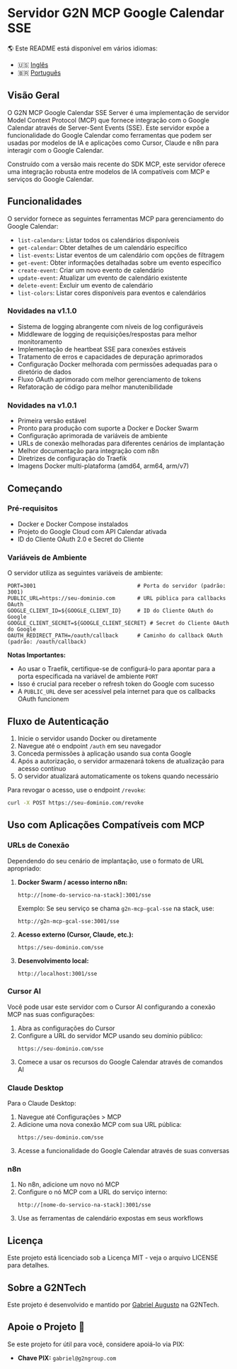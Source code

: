 # Servidor G2N MCP Google Calendar SSE

🌎 Este README está disponível em vários idiomas:
- 🇺🇸 [Inglês](README.md)
- 🇧🇷 [Português](README.pt-br.md)

## Visão Geral

O G2N MCP Google Calendar SSE Server é uma implementação de servidor Model Context Protocol (MCP) que fornece integração com o Google Calendar através de Server-Sent Events (SSE). Este servidor expõe a funcionalidade do Google Calendar como ferramentas que podem ser usadas por modelos de IA e aplicações como Cursor, Claude e n8n para interagir com o Google Calendar.

Construído com a versão mais recente do SDK MCP, este servidor oferece uma integração robusta entre modelos de IA compatíveis com MCP e serviços do Google Calendar.

## Funcionalidades

O servidor fornece as seguintes ferramentas MCP para gerenciamento do Google Calendar:

- `list-calendars`: Listar todos os calendários disponíveis
- `get-calendar`: Obter detalhes de um calendário específico
- `list-events`: Listar eventos de um calendário com opções de filtragem
- `get-event`: Obter informações detalhadas sobre um evento específico
- `create-event`: Criar um novo evento de calendário
- `update-event`: Atualizar um evento de calendário existente
- `delete-event`: Excluir um evento de calendário
- `list-colors`: Listar cores disponíveis para eventos e calendários

### Novidades na v1.1.0
- Sistema de logging abrangente com níveis de log configuráveis
- Middleware de logging de requisições/respostas para melhor monitoramento
- Implementação de heartbeat SSE para conexões estáveis
- Tratamento de erros e capacidades de depuração aprimorados
- Configuração Docker melhorada com permissões adequadas para o diretório de dados
- Fluxo OAuth aprimorado com melhor gerenciamento de tokens
- Refatoração de código para melhor manutenibilidade

### Novidades na v1.0.1

- Primeira versão estável
- Pronto para produção com suporte a Docker e Docker Swarm
- Configuração aprimorada de variáveis de ambiente
- URLs de conexão melhoradas para diferentes cenários de implantação
- Melhor documentação para integração com n8n
- Diretrizes de configuração do Traefik
- Imagens Docker multi-plataforma (amd64, arm64, arm/v7)

## Começando

### Pré-requisitos

- Docker e Docker Compose instalados
- Projeto do Google Cloud com API Calendar ativada
- ID do Cliente OAuth 2.0 e Secret do Cliente

### Variáveis de Ambiente

O servidor utiliza as seguintes variáveis de ambiente:

```env
PORT=3001                                # Porta do servidor (padrão: 3001)
PUBLIC_URL=https://seu-dominio.com       # URL pública para callbacks OAuth
GOOGLE_CLIENT_ID=${GOOGLE_CLIENT_ID}     # ID do Cliente OAuth do Google
GOOGLE_CLIENT_SECRET=${GOOGLE_CLIENT_SECRET} # Secret do Cliente OAuth do Google
OAUTH_REDIRECT_PATH=/oauth/callback      # Caminho do callback OAuth (padrão: /oauth/callback)
```

**Notas Importantes:**
- Ao usar o Traefik, certifique-se de configurá-lo para apontar para a porta especificada na variável de ambiente `PORT`
- Isso é crucial para receber o refresh token do Google com sucesso
- A `PUBLIC_URL` deve ser acessível pela internet para que os callbacks OAuth funcionem

## Fluxo de Autenticação

1. Inicie o servidor usando Docker ou diretamente
2. Navegue até o endpoint `/auth` em seu navegador
3. Conceda permissões à aplicação usando sua conta Google
4. Após a autorização, o servidor armazenará tokens de atualização para acesso contínuo
5. O servidor atualizará automaticamente os tokens quando necessário

Para revogar o acesso, use o endpoint `/revoke`:
```bash
curl -X POST https://seu-dominio.com/revoke
```

## Uso com Aplicações Compatíveis com MCP

### URLs de Conexão

Dependendo do seu cenário de implantação, use o formato de URL apropriado:

1. **Docker Swarm / acesso interno n8n:**
   ```
   http://[nome-do-servico-na-stack]:3001/sse
   ```
   Exemplo: Se seu serviço se chama `g2n-mcp-gcal-sse` na stack, use:
   ```
   http://g2n-mcp-gcal-sse:3001/sse
   ```

2. **Acesso externo (Cursor, Claude, etc.):**
   ```
   https://seu-dominio.com/sse
   ```

3. **Desenvolvimento local:**
   ```
   http://localhost:3001/sse
   ```

### Cursor AI

Você pode usar este servidor com o Cursor AI configurando a conexão MCP nas suas configurações:

1. Abra as configurações do Cursor
2. Configure a URL do servidor MCP usando seu domínio público:
   ```
   https://seu-dominio.com/sse
   ```
3. Comece a usar os recursos do Google Calendar através de comandos AI

### Claude Desktop

Para o Claude Desktop:

1. Navegue até Configurações > MCP
2. Adicione uma nova conexão MCP com sua URL pública:
   ```
   https://seu-dominio.com/sse
   ```
3. Acesse a funcionalidade do Google Calendar através de suas conversas

### n8n

1. No n8n, adicione um novo nó MCP
2. Configure o nó MCP com a URL do serviço interno:
   ```
   http://[nome-do-servico-na-stack]:3001/sse
   ```
3. Use as ferramentas de calendário expostas em seus workflows

## Licença

Este projeto está licenciado sob a Licença MIT - veja o arquivo LICENSE para detalhes.

## Sobre a G2NTech

Este projeto é desenvolvido e mantido por [Gabriel Augusto](https://github.com/oaugustosgabriel) na G2NTech.

## Apoie o Projeto 💜

Se este projeto for útil para você, considere apoiá-lo via PIX:
- **Chave PIX:** `gabriel@g2ngroup.com`